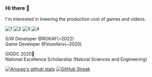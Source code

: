 ### Hi there 👋
I'm interested in lowering the production cost of games and videos.

![1](https://user-images.githubusercontent.com/16894765/208342058-c10912b9-e95a-4c09-9d09-a7c380dfa03f.gif)
![2](https://user-images.githubusercontent.com/16894765/208342064-96f63b3e-124c-447a-b0ed-2479f67f5854.gif)
![3](https://user-images.githubusercontent.com/16894765/208342069-9572e7c1-225a-41b5-b456-6087dac62cab.gif)
![4](https://user-images.githubusercontent.com/16894765/208342072-a889a1e4-8455-4f3f-bc1d-81e87ea944ad.gif)


S/W Developer @ROKAF(~2022)  
Game Developer @Voxellers(~2020)


GlGDC 2020🥉  
National Excellence Scholarship (Natural Sciences and Engineering)

[![Anurag's github stats](https://github-readme-stats.vercel.app/api?username=YunSeok-Kang&show_icons=true&count_private=true&include_all_commits=true&hide=prs,contribs)](https://github.com/anuraghazra/github-readme-stats)
[![GitHub Streak](https://streak-stats.demolab.com/?user=YunSeok-Kang)](https://git.io/streak-stats)

<!--
**YunSeok-Kang/YunSeok-Kang** is a ✨ _special_ ✨ repository because its `README.md` (this file) appears on your GitHub profile.

Here are some ideas to get you started:

- 🔭 I’m currently working on ...
- 🌱 I’m currently learning ...
- 👯 I’m looking to collaborate on ...
- 🤔 I’m looking for help with ...
- 💬 Ask me about ...
- 📫 How to reach me: ...
- 😄 Pronouns: ...
- ⚡ Fun fact: ...
-->
